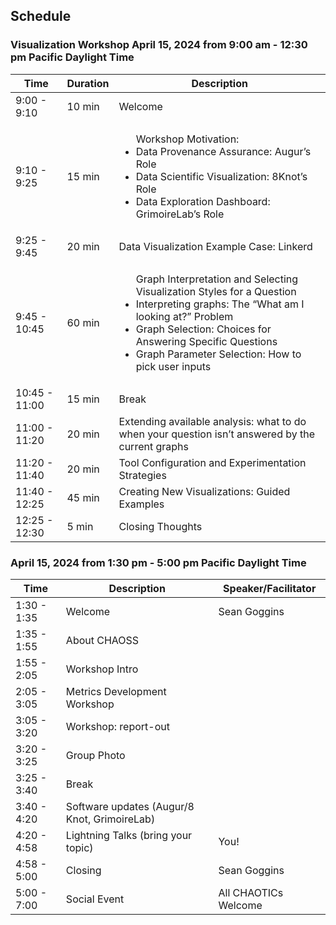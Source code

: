 ## Schedule

### Visualization Workshop April 15, 2024 from 9:00 am - 12:30 pm Pacific Daylight Time 
| Time             | Duration | Description     |
| ---------------  | -------- | ----------------|
| 9:00 - 9:10      |  10 min  | Welcome         | 
| 9:10 - 9:25      |  15 min  |<ul>Workshop Motivation: <li>Data Provenance Assurance: Augur’s Role</li> <li>Data Scientific Visualization: 8Knot’s Role</li> <li>Data Exploration Dashboard: GrimoireLab’s Role</li> </ul> | 
| 9:25 - 9:45      | 20 min   | Data Visualization Example Case: Linkerd | 
| 9:45 - 10:45     | 60 min   |<ul>Graph Interpretation and Selecting Visualization Styles for a Question<li>Interpreting graphs: The “What am I looking at?” Problem</li><li>Graph Selection: Choices for Answering Specific Questions</li><li>Graph Parameter Selection: How to pick user inputs</li></ul> | 
| 10:45 - 11:00    | 15 min | Break             |
| 11:00 - 11:20    | 20 min | Extending available analysis: what to do when your question isn’t answered by the current graphs |     
| 11:20 - 11:40    | 20 min | Tool Configuration and Experimentation Strategies |
| 11:40 - 12:25    | 45 min | Creating New Visualizations: Guided Examples |
| 12:25 - 12:30    | 5 min  | Closing Thoughts  |

### April 15, 2024 from 1:30 pm - 5:00 pm Pacific Daylight Time 

| Time        | Description | Speaker/Facilitator |
| ----------- | ----------- | ------------------- |
| 1:30 - 1:35 | Welcome | Sean Goggins | 
| 1:35 - 1:55 | About CHAOSS | | 
| 1:55 - 2:05 | Workshop Intro | |
| 2:05 - 3:05 | Metrics Development Workshop |  |
| 3:05 - 3:20 | Workshop: report-out |  | 
| 3:20 - 3:25 | Group Photo | | 
| 3:25 - 3:40 | Break |  |
| 3:40 - 4:20 | Software updates (Augur/8 Knot, GrimoireLab) | |
| 4:20 - 4:58 | Lightning Talks (bring your topic) | You! 
| 4:58 - 5:00 | Closing | Sean Goggins |
| 5:00 - 7:00 | Social Event | All CHAOTICs Welcome|





